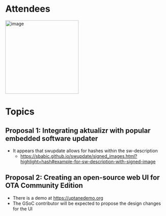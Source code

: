 # Attendees
<img width="230" alt="image" src="https://github.com/uptane/community/assets/89217603/7dc883f7-c4aa-49c4-ad6e-3b618671cc7a">

# Topics
## Proposal 1: Integrating aktualizr with popular embedded software updater
* It appears that swupdate allows for hashes within the sw-description
  * https://sbabic.github.io/swupdate/signed_images.html?highlight=hash#example-for-sw-description-with-signed-image  
## Proposal 2: Creating an open-source web UI for OTA Community Edition
* There is a demo at https://uptanedemo.org
* The GSoC contributor will be expected to propose the design changes for the UI
